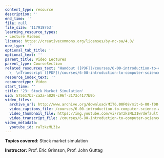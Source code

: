 ```yaml
---
content_type: resource
description: ''
end_time: ''
file: null
file_size: '117918763'
learning_resource_types:
- Lecture Videos
license: https://creativecommons.org/licenses/by-nc-sa/4.0/
ocw_type: ''
optional_tab_title: ''
optional_text: ''
parent_title: Video Lectures
parent_type: CourseSection
related_resources_text: "Handout ([PDF](/courses/6-00-introduction-to-computer-science-and-programming-fall-2008/resources/lec23-1))\
  \  \nTranscript ([PDF](/courses/6-00-introduction-to-computer-science-and-programming-fall-2008/resources/6-00f08-l23))"
resource_index_text: ''
resourcetype: Video
start_time: ''
title: '23: Stock Market Simulation'
uid: 575617b3-ca2a-a029-c96f-3173c4177b9b
video_files:
  archive_url: http://www.archive.org/download/MIT6.00F08/mit-6-00-f08-lec23_300k.mp4
  video_captions_file: /courses/6-00-introduction-to-computer-science-and-programming-fall-2008/e9d0dbdfe7e95ef99d2466b2e18ed49b_raTzkzML31w.vtt
  video_thumbnail_file: https://img.youtube.com/vi/raTzkzML31w/default.jpg
  video_transcript_file: /courses/6-00-introduction-to-computer-science-and-programming-fall-2008/aea6cce796693903c94740b15ff9617a_raTzkzML31w.pdf
video_metadata:
  youtube_id: raTzkzML31w
---
```


**Topics covered:** Stock market simulation

**Instructor:** Prof. Eric Grimson, Prof. John Guttag

